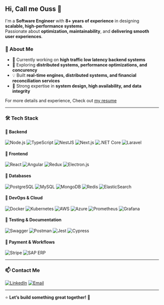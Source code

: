 ## Hi, Call me Ouss 👋

I'm a **Software Engineer** with **8+ years of experience** in designing **scalable, high-performance systems**.  
Passionate about **optimization, maintainability**, and **delivering smooth user experiences**.

### 🚀 About Me

- 🔭 Currently working on **high traffic low latency backend systems**
- 🌱 Exploring **distributed systems, performance optimizations, and concurency**
- 💡 Built **real-time engines, distributed systems, and financial reconciliation services**
- 🎯 Strong expertise in **system design, high availability, and data integrity**

For more details and experience, Check out [my resume](https://drive.google.com/file/d/17Q3PA3nGF10A66F4PlB1cqKuB4290ukM/view)

---

### 🛠 Tech Stack

#### 🔹 **Backend**

![Node.js](https://img.shields.io/badge/-Node.js-339933?logo=node.js&logoColor=fff&style=flat) ![TypeScript](https://img.shields.io/badge/-TypeScript-3178C6?logo=typescript&logoColor=fff&style=flat)
![NestJS](https://img.shields.io/badge/-NestJS-E0234E?logo=nestjs&logoColor=fff&style=flat) ![Next.js](https://img.shields.io/badge/-Next.js-000000?logo=nextdotjs&logoColor=fff&style=flat) ![.NET Core](https://img.shields.io/badge/-.NET_Core-512BD4?logo=dotnet&logoColor=fff&style=flat) ![Laravel](https://img.shields.io/badge/-Laravel-FF2D20?logo=laravel&logoColor=fff&style=flat)

#### 🔹 **Frontend**

![React](https://img.shields.io/badge/-React-61DAFB?logo=react&logoColor=000&style=flat) ![Angular](https://img.shields.io/badge/-Angular-DD0031?logo=angular&logoColor=fff&style=flat) ![Redux](https://img.shields.io/badge/-Redux-764ABC?logo=redux&logoColor=fff&style=flat) ![Electron.js](https://img.shields.io/badge/-Electron.js-47848F?logo=electron&logoColor=fff&style=flat)

#### 🔹 **Databases**

![PostgreSQL](https://img.shields.io/badge/-PostgreSQL-4169E1?logo=postgresql&logoColor=fff&style=flat) ![MySQL](https://img.shields.io/badge/-MySQL-4479A1?logo=mysql&logoColor=fff&style=flat) ![MongoDB](https://img.shields.io/badge/-MongoDB-47A248?logo=mongodb&logoColor=fff&style=flat) ![Redis](https://img.shields.io/badge/-Redis-DC382D?logo=redis&logoColor=fff&style=flat) ![ElasticSearch](https://img.shields.io/badge/-ElasticSearch-005571?logo=elasticsearch&logoColor=fff&style=flat)

#### 🔹 **DevOps & Cloud**

![Docker](https://img.shields.io/badge/-Docker-2496ED?logo=docker&logoColor=fff&style=flat) ![Kubernetes](https://img.shields.io/badge/-Kubernetes-326CE5?logo=kubernetes&logoColor=fff&style=flat) ![AWS](https://img.shields.io/badge/-AWS-232F3E?logo=amazon-aws&logoColor=fff&style=flat) ![Azure](https://img.shields.io/badge/-Azure-0078D4?logo=microsoft-azure&logoColor=fff&style=flat) ![Prometheus](https://img.shields.io/badge/-Prometheus-E6522C?logo=prometheus&logoColor=fff&style=flat) ![Grafana](https://img.shields.io/badge/-Grafana-F46800?logo=grafana&logoColor=fff&style=flat)

#### 🔹 **Testing & Documentation**

![Swagger](https://img.shields.io/badge/-Swagger-85EA2D?logo=swagger&logoColor=000&style=flat) ![Postman](https://img.shields.io/badge/-Postman-FF6C37?logo=postman&logoColor=fff&style=flat) ![Jest](https://img.shields.io/badge/-Jest-C21325?logo=jest&logoColor=fff&style=flat) ![Cypress](https://img.shields.io/badge/-Cypress-17202C?logo=cypress&logoColor=fff&style=flat)

#### 🔹 **Payment & Workflows**

![Stripe](https://img.shields.io/badge/-Stripe-008CDD?logo=stripe&logoColor=fff&style=flat) ![SAP ERP](https://img.shields.io/badge/-SAP%20ERP-0FAAFF?logo=sap&logoColor=fff&style=flat)

---

### 📫 Contact Me

[![LinkedIn](https://img.shields.io/badge/-LinkedIn-0077B5?logo=linkedin&logoColor=fff&style=flat)](https://linkedin.com/in/bzouss) [![Email](https://img.shields.io/badge/-Email-D14836?logo=gmail&logoColor=fff&style=flat)](mailto:bz.oussama@gmail.com)

---

⭐️ **Let’s build something great together!** 🚀
